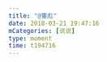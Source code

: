 ```yaml
---
title: "@董彪"
date: 2018-03-21 19:47:16
mCategories: [说说]
type: moment
time: t194716
---
```


<div id="pics-20180321194716"></div>

<script src="/lib/moment/pics.js"></script>
<script>
var data = [
    {"link": "2018-03-21_000000.gif", "type": "shuoshuo"}
];
picsRender(data, "pics-20180321194716");
</script>
